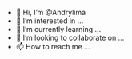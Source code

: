 - 👋 Hi, I’m @Andrylima
- 👀 I’m interested in ...
- 🌱 I’m currently learning ...
- 💞️ I’m looking to collaborate on ...
- 📫 How to reach me ...

<!---
Andrylima/Andrylima is a ✨ special ✨ repository because its `README.md` (this file) appears on your GitHub profile.
You can click the Preview link to take a look at your changes.
--->

